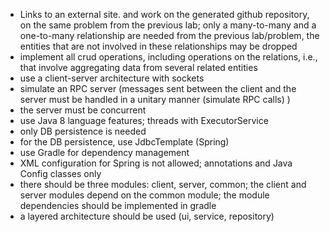 
- Links to an external site. and work on the generated github repository, on the same problem from the previous lab; only a many-to-many and a one-to-many relationship are needed from the previous lab/problem, the entities that are not involved in these relationships may be dropped
- implement all crud operations, including operations on the relations, i.e., that involve aggregating data from several related entities
- use a client-server architecture with sockets
- simulate an RPC server (messages sent between the client and the server must be handled in a unitary manner (simulate RPC calls) ) 
- the server must be concurrent
- use Java 8 language features; threads with ExecutorService 
- only DB persistence is needed
- for the DB persistence, use JdbcTemplate (Spring)
- use Gradle for dependency management 
- XML configuration for Spring is not allowed; annotations and Java Config classes only 
- there should be three modules: client, server, common; the client and server modules depend on the common module; the module dependencies should be implemented in gradle
- a layered architecture should be used (ui, service, repository)
